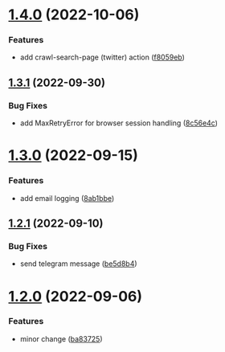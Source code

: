 # [1.4.0](https://github.com/ghorbani-mohammad/Social-Networks-Crawler/compare/v1.3.1...v1.4.0) (2022-10-06)


### Features

* add crawl-search-page (twitter) action ([f8059eb](https://github.com/ghorbani-mohammad/Social-Networks-Crawler/commit/f8059eb031b7f2921c638689098836c28bbaee32))



## [1.3.1](https://github.com/ghorbani-mohammad/Social-Networks-Crawler/compare/v1.3.0...v1.3.1) (2022-09-30)


### Bug Fixes

* add MaxRetryError for browser session handling ([8c56e4c](https://github.com/ghorbani-mohammad/Social-Networks-Crawler/commit/8c56e4caf84f29b340307a736002c56cdcb10e4d))



# [1.3.0](https://github.com/ghorbani-mohammad/Social-Networks-Crawler/compare/v1.2.1...v1.3.0) (2022-09-15)


### Features

* add email logging ([8ab1bbe](https://github.com/ghorbani-mohammad/Social-Networks-Crawler/commit/8ab1bbeda2f0cef174a0836dd9ee8e32378143a5))



## [1.2.1](https://github.com/ghorbani-mohammad/Social-Networks-Crawler/compare/v1.2.0...v1.2.1) (2022-09-10)


### Bug Fixes

* send telegram message ([be5d8b4](https://github.com/ghorbani-mohammad/Social-Networks-Crawler/commit/be5d8b4454e9f344ba1e6ad33f631aec551795df))



# [1.2.0](https://github.com/ghorbani-mohammad/Social-Networks-Crawler/compare/v0.8.0...v1.2.0) (2022-09-06)


### Features

* minor change ([ba83725](https://github.com/ghorbani-mohammad/Social-Networks-Crawler/commit/ba83725c1d1a1df7e906dda24cb925e82ab7fc54))




